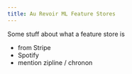 ```yaml
---
title: Au Revoir ML Feature Stores
---
```


Some stuff about what a feature store is
- from Stripe
- Spotify
- mention zipline / chronon

